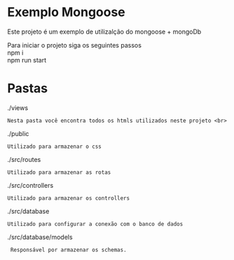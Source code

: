 # Exemplo Mongoose

Este projeto é um exemplo de utilizalção do mongoose + mongoDb <br>

Para iniciar o projeto siga os seguintes passos <br>
    npm i <br>
    npm run start <br>
# Pastas 

./views 

    Nesta pasta você encontra todos os htmls utilizados neste projeto <br>

./public

    Utilizado para armazenar o css

./src/routes

    Utilizado para armazenar as rotas

./src/controllers

    Utilizado para armazenar os controllers 

./src/database

    Utilizado para configurar a conexão com o banco de dados
    
./src/database/models

     Responsável por armazenar os schemas.
